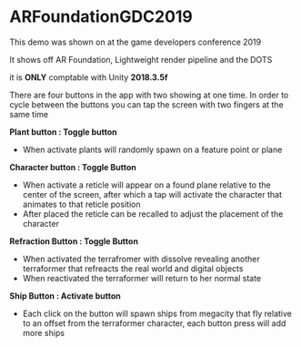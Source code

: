 # ARFoundationGDC2019

This demo was shown on at the game developers conference 2019 

It shows off AR Foundation, Lightweight render pipeline and the DOTS

it is **ONLY** comptable with Unity **2018.3.5f**

There are four buttons in the app with two showing at one time. In order to cycle between the buttons you can tap the screen with two fingers at the same time

**Plant button : Toggle button**
- When activate plants will randomly spawn on a feature point or plane

**Character button : Toggle Button**
- When activate a reticle will appear on a found plane relative to the center of the screen, after which a tap will activate the character that animates to that reticle position
- After placed the reticle can be recalled to adjust the placement of the character

**Refraction Button : Toggle Button**
- When activated the terrafromer with dissolve revealing another terraformer that refreacts the real world and digital objects
- When reactivated the terraformer will return to her normal state

**Ship Button : Activate button**
- Each click on the button will spawn ships from megacity that fly relative to an offset from the terraformer character, each button press will add more ships



